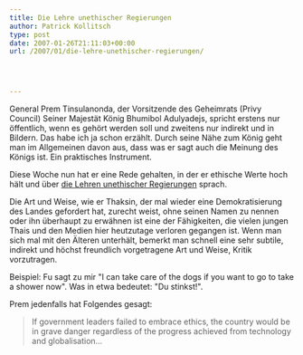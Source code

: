 ```yaml
---
title: Die Lehre unethischer Regierungen
author: Patrick Kollitsch
type: post
date: 2007-01-26T21:11:03+00:00
url: /2007/01/die-lehre-unethischer-regierungen/




---
```

General Prem Tinsulanonda, der Vorsitzende des Geheimrats (Privy Council) Seiner Majestät König Bhumibol Adulyadejs, spricht erstens nur öffentlich, wenn es gehört werden soll und zweitens nur indirekt und in Bildern. Das habe ich ja schon erzählt. Durch seine Nähe zum König geht man im Allgemeinen davon aus, dass was er sagt auch die Meinung des Königs ist. Ein praktisches Instrument.

Diese Woche nun hat er eine Rede gehalten, in der er ethische Werte hoch hält und über [die Lehren unethischer Regierungen][1] sprach. 

Die Art und Weise, wie er Thaksin, der mal wieder eine Demokratisierung des Landes gefordert hat, zurecht weist, ohne seinen Namen zu nennen oder ihn überhaupt zu erwähnen ist eine der Fähigkeiten, die vielen jungen Thais und den Medien hier heutzutage verloren gegangen ist. Wenn man sich mal mit den Älteren unterhält, bemerkt man schnell eine sehr subtile, indirekt und höchst freundlich vorgetragene Art und Weise, Kritik vorzutragen.

Beispiel: Fu sagt zu mir "I can take care of the dogs if you want to go to take a shower now". Was in etwa bedeutet: "Du stinkst!".

Prem jedenfalls hat Folgendes gesagt:

> If government leaders failed to embrace ethics, the country would be in grave danger regardless of the progress achieved from technology and globalisation...

 [1]: http://www.nationmultimedia.com/breakingnews/read.php?newsid=30025244
